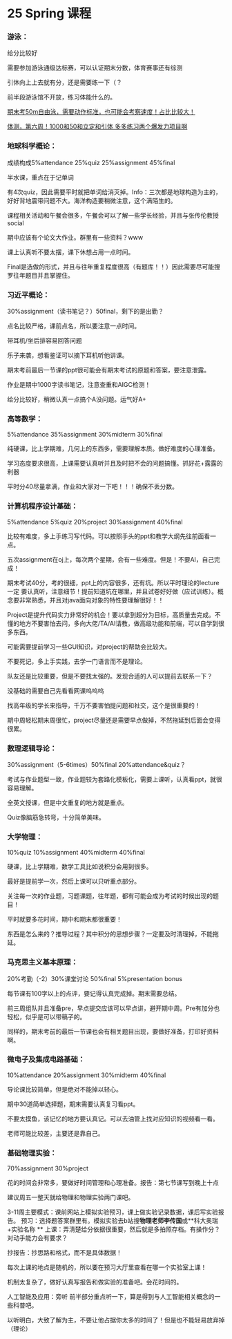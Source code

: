# 25 Spring 课程

### **游泳：**

给分比较好

需要参加游泳通级达标赛，可以认证期末分数，体育赛事还有综测

引体向上上去就有分，还是需要练一下（？

前半段游泳馆不开放，练习体能什么的。

<u>期末考50m自由泳，需要动作标准，也可能会考察速度！占比比较大！</u>

<u>体测，第六周！1000和50和立定和引体 多多练习两个爆发力项目啊</u>

### 地球科学概论：

成绩构成5%attendance 25%quiz 25%assignment 45%final

半水课，重点在于记单词

有4次quiz，因此需要平时就把单词给消灭掉。Info：三次都是地球构造为主的，好好背地震带问题不大。海洋构造要稍微注意，这个满陌生的。

课程相关活动和午餐会很多，午餐会可以了解一些学长经验，并且与张传伦教授social

期中应该有个论文大作业。群里有一些资料？www

课上认真听不要太摆，课下休想占用一点时间。

Final是选做的形式，并且与往年重复程度很高（有题库！！）因此需要尽可能搜罗往年题目并且掌握住。

### **习近平概论：**

30%assignment（读书笔记？）50final，剩下的是出勤？

点名比较严格，课前点名，所以要注意一点时间。

带耳机/坐后排容易回答问题

乐子来袭，想看鉴证可以摘下耳机听他讲课。

期末考前最后一节课的ppt很可能会有期末考试的原题和答案，要注意泄露。

作业是期中1000字读书笔记，注意查重和AIGC检测！

给分比较好，稍微认真一点搞个A没问题。运气好A+

### **高等数学：**

5%attendance 35%assignment 30%midterm 30%final

纯硬课，比上学期难，几何上的东西多，需要理解本质。做好难度的心理准备。

学习态度要求很高，上课需要认真听并且及时把不会的问题搞懂。抓好花+露露的利器

平时分40尽量拿满，作业和大家对一下吧！！！确保不丢分数。

### 计算机程序设计基础：

5%attendance 5%quiz 20%project 30%assignment 40%final

比较有难度，多上手练习写代码。可以按照手头的ppt和教学大纲先往前面看一点。

五次assignment在oj上，每次两个星期，会有一些难度。但是！不要AI，自己完成！

期末考试40分，考的很细，ppt上的内容很多，还有坑。所以平时理论的lecture一定 要认真听，注意细节！提前知道坑在哪里，并且试卷好好做（应试训练）。概念要非常熟悉，并且对java面向对象的特性要理解很好！！

Project是提升代码实力非常好的机会！要以拿到超分为目标，高质量去完成。不懂的地方不要害怕去问，多向大佬/TA/AI请教，做高级功能和前端，可以自学到很多东西。

可能需要提前学习一些GUI知识，对project的帮助会比较大。

不要死记，多上手实践，去学一门语言而不是理论。

队友还是比较重要，但是不要找太强的。发现合适的人可以提前去联系一下？

没基础的需要自己先看看网课呜呜呜

找高年级的学长来指导，千万不要害怕提问题和社交，这个是很重要的！

期中周轻松期末周很忙，project尽量还是需要早点做掉，不然拖延到后面会变得很累。

### **数理逻辑导论：**

30%assignment（5-6times）50%final 20%attendance&quiz？

  考试与作业题型一致，作业题较为套路化模板化，需要上课听，认真看ppt，就很容易理解。

  全英文授课，但是中文重复的地方就是重点。

  Quiz像脑筋急转弯，十分简单美味。

### **大学物理：**

10%quiz 10%assignment 40%midterm 40%final

  硬课，比上学期难，数学工具比如说积分会用到很多。

  最好是提前学一次，然后上课可以只听重点部分。

  关注每一次的作业题，习题课题，往年题，都有可能会成为考试的时候出现的题目！

  平时就要多花时间，期中和期末都很重要！

  东西是怎么来的？推导过程？其中积分的思想步骤？一定要及时清理掉，不能拖延。

###  马克思主义基本原理：

20%考勤（-2）30%课堂讨论 50%final 5%presentation bonus

  每节课有100字以上的点评，要记得认真完成掉。期末需要总结。

  前三周组队并且准备pre，早点提交应该可以早点讲，避开期中周。Pre有加分也轻松，似乎是可以带稿子的。

  同样的，期末考前的最后一节课也会有相关题目出现，要做好准备，打印好资料啊。

### **微电子及集成电路基础：**

10%attendance 20%assignment 30%midterm 40%final

  导论课比较简单，但是绝对不能掉以轻心。

  期中30道简单选择题，期末需要认真复习看ppt。

  不要太摸鱼，该记忆的地方要认真记。可以去油管上找对应知识的视频看一看。

  老师可能比较差，主要还是靠自己。

### **基础物理实验：**

70%assignment 30%project

  花的时间会非常多，要做好时间管理和心理准备。报告：第七节课写到晚上十点

  建议周五一整天就给物理和物理实验两门课吧。

  3-11周主要模式：课前网站上模拟实验预习，课上做实验记录数据，课后写实验报告。
 预习：选择题答案群里有。模拟实验去b站搜**物理老师李传国**或**科大奥瑞+实验名称
** 上课：弄清楚给分依据很重要，然后就是多拍照存档。有操作分？对动手能力会有要求？

  抄报告：抄思路和格式，而不是具体数据！

  每次上课的地点是随机的，所以要在预习大厅里查看在哪一个实验室上课！

  机制太复杂了，做好认真写报告和做实验的准备吧。会花时间的。

人工智能及应用：旁听
 前半部分重点听一下，算是得到与人工智能相关概念的一些科普吧。

  以听明白，大致了解为主，不要让他占据你太多的时间了！但是也不能轻易放弃掉（理论）

